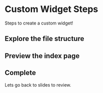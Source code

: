 # Custom Widget Steps

Steps to create a custom widget!

## Explore the file structure

## Preview the index page

## Complete

Lets go back to slides to review.
